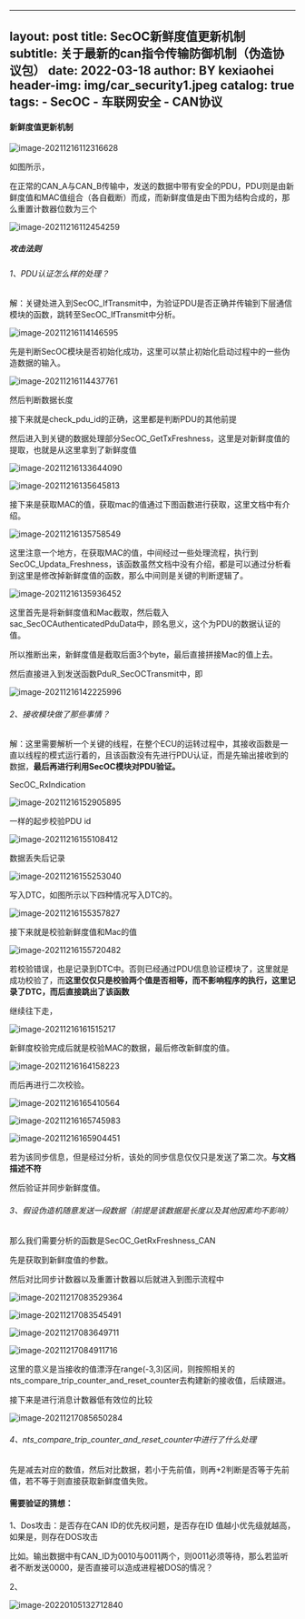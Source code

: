
---
layout:     post
title:      SecOC新鲜度值更新机制
subtitle:  关于最新的can指令传输防御机制（伪造协议包）
date:       2022-03-18
author:     BY kexiaohei
header-img: img/car_security1.jpeg
catalog: true
tags:
    - SecOC
    - 车联网安全
    - CAN协议
---



#### 新鲜度值更新机制

![image-20211216112316628](Untitled.assets/image-20211216112316628.png)

如图所示，

在正常的CAN_A与CAN_B传输中，发送的数据中带有安全的PDU，PDU则是由新鲜度值和MAC值组合（各自截断）而成，而新鲜度值是由下图为结构合成的，那么重置计数器位数为三个

![image-20211216112454259](Untitled.assets/image-20211216112454259.png)

##### 攻击法则

###### 1、PDU认证怎么样的处理？

​	解：关键处进入到SecOC_IfTransmit中，为验证PDU是否正确并传输到下层通信模块的函数，跳转至SecOC_IfTransmit中分析。

![image-20211216114146595](Untitled.assets/image-20211216114146595.png)

先是判断SecOC模块是否初始化成功，这里可以禁止初始化启动过程中的一些伪造数据的输入。

![image-20211216114437761](Untitled.assets/image-20211216114437761.png)

然后判断数据长度

接下来就是check_pdu_id的正确，这里都是判断PDU的其他前提

然后进入到关键的数据处理部分SecOC_GetTxFreshness，这里是对新鲜度值的提取，也就是从这里拿到了新鲜度值

![image-20211216133644090](Untitled.assets/image-20211216133644090.png)

![image-20211216135645813](Untitled.assets/image-20211216135645813.png)

接下来是获取MAC的值，获取mac的值通过下图函数进行获取，这里文档中有介绍。

![image-20211216135758549](Untitled.assets/image-20211216135758549.png)

这里注意一个地方，在获取MAC的值，中间经过一些处理流程，执行到SecOC_Updata_Freshness，该函数虽然文档中没有介绍，都是可以通过分析看到这里是修改掉新鲜度值的函数，那么中间则是关键的判断逻辑了。

![image-20211216135936452](Untitled.assets/image-20211216135936452.png)

这里首先是将新鲜度值和Mac截取，然后载入sac_SecOCAuthenticatedPduData中，顾名思义，这个为PDU的数据认证的值。

所以推断出来，新鲜度值是截取后面3个byte，最后直接拼接Mac的值上去。

然后直接进入到发送函数PduR_SecOCTransmit中，即

![image-20211216142225996](Untitled.assets/image-20211216142225996.png)

###### 2、接收模块做了那些事情？

解：这里需要解析一个关键的线程，在整个ECU的运转过程中，其接收函数是一直以线程的模式运行着的，且该函数没有先进行PDU认证，而是先输出接收到的数据，**最后再进行利用SecOC模块对PDU验证。**

SecOC_RxIndication

![image-20211216152905895](Untitled.assets/image-20211216152905895.png)

一样的起步校验PDU id

![image-20211216155108412](Untitled.assets/image-20211216155108412.png)

数据丢失后记录

![image-20211216155253040](Untitled.assets/image-20211216155253040.png)

写入DTC，如图所示以下四种情况写入DTC的。

![image-20211216155357827](Untitled.assets/image-20211216155357827.png)

接下来就是校验新鲜度值和Mac的值

![image-20211216155720482](Untitled.assets/image-20211216155720482.png)

若校验错误，也是记录到DTC中。否则已经通过PDU信息验证模块了，这里就是成功校验了，而**这里仅仅只是校验两个值是否相等，而不影响程序的执行，这里记录了DTC，而后直接跳出了该函数**

继续往下走，

![image-20211216161515217](Untitled.assets/image-20211216161515217.png)

新鲜度校验完成后就是校验MAC的数据，最后修改新鲜度的值。

![image-20211216164158223](Untitled.assets/image-20211216164158223.png)

而后再进行二次校验。

![image-20211216165410564](Untitled.assets/image-20211216165410564.png)

![image-20211216165745983](Untitled.assets/image-20211216165745983.png)

![image-20211216165904451](Untitled.assets/image-20211216165904451.png)

若为该同步信息，但是经过分析，该处的同步信息仅仅只是发送了第二次。**与文档描述不符**

然后验证并同步新鲜度值。



###### 3、假设伪造机随意发送一段数据（前提是该数据是长度以及其他因素均不影响）

那么我们需要分析的函数是SecOC_GetRxFreshness_CAN

先是获取到新鲜度值的参数。

然后对比同步计数器以及重置计数器以后就进入到图示流程中

![image-20211217083529364](%E6%96%B0%E9%B2%9C%E5%BA%A6%E6%9C%BA%E5%88%B6.assets/image-20211217083529364.png)

![image-20211217083545491](%E6%96%B0%E9%B2%9C%E5%BA%A6%E6%9C%BA%E5%88%B6.assets/image-20211217083545491.png)

![image-20211217083649711](%E6%96%B0%E9%B2%9C%E5%BA%A6%E6%9C%BA%E5%88%B6.assets/image-20211217083649711.png)



![image-20211217084911716](%E6%96%B0%E9%B2%9C%E5%BA%A6%E6%9C%BA%E5%88%B6.assets/image-20211217084911716.png)

这里的意义是当接收的值漂浮在range(-3,3)区间，则按照相关的nts_compare_trip_counter_and_reset_counter去构建新的接收值，后续跟进。

接下来是进行消息计数器低有效位的比较

![image-20211217085650284](%E6%96%B0%E9%B2%9C%E5%BA%A6%E6%9C%BA%E5%88%B6.assets/image-20211217085650284.png)

###### 4、nts_compare_trip_counter_and_reset_counter中进行了什么处理

先是减去对应的数值，然后对比数据，若小于先前值，则再+2判断是否等于先前值，若不等于则直接获取新鲜度值失败。



#### 需要验证的猜想：

1、Dos攻击：是否存在CAN ID的优先权问题，是否存在ID 值越小优先级就越高，如果是，则存在DOS攻击

比如。输出数据中有CAN_ID为0010与0011两个，则0011必须等待，那么若监听者不断发送0000，是否直接可以造成进程被DOS的情况？

2、

![image-20220105132712840](%E6%96%B0%E9%B2%9C%E5%BA%A6%E6%9C%BA%E5%88%B6.assets/image-20220105132712840.png)